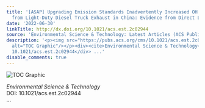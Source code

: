 ```yaml
---
title: '[ASAP] Upgrading Emission Standards Inadvertently Increased OH Reactivity
  from Light-Duty Diesel Truck Exhaust in China: Evidence from Direct LP-LIF Measurement'
date: '2022-06-30'
linkTitle: http://dx.doi.org/10.1021/acs.est.2c02944
source: 'Environmental Science & Technology: Latest Articles (ACS Publications)'
description: '<p><img src="https://pubs.acs.org/cms/10.1021/acs.est.2c02944/asset/images/medium/es2c02944_0008.gif"
  alt="TOC Graphic"/></p><div><cite>Environmental Science & Technology</cite></div><div>DOI:
  10.1021/acs.est.2c02944</div> ...'
disable_comments: true
---
```

<p><img src="https://pubs.acs.org/cms/10.1021/acs.est.2c02944/asset/images/medium/es2c02944_0008.gif" alt="TOC Graphic"/></p><div><cite>Environmental Science & Technology</cite></div><div>DOI: 10.1021/acs.est.2c02944</div> ...
